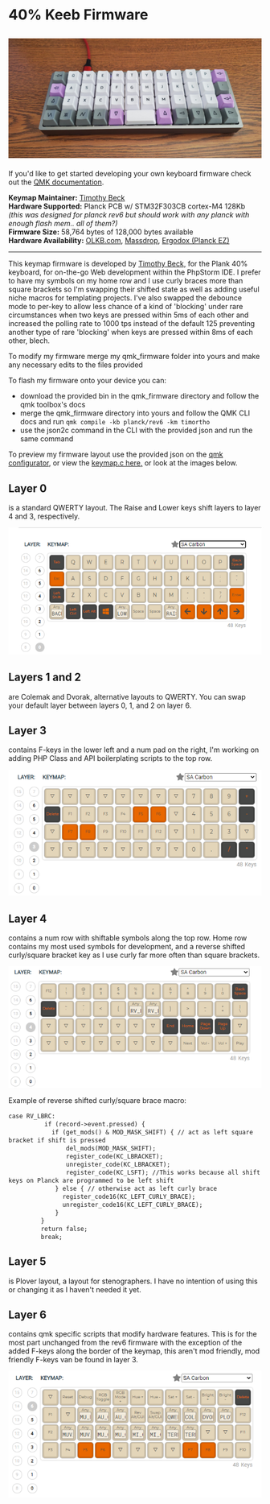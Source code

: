 # 40% Keeb Firmware

![Planck keyboard](/img/planck.jpg)
---
If you'd like to get started developing your own keyboard firmware check out the [QMK documentation](https://docs.qmk.fm/#/newbs_getting_started).

__Keymap Maintainer:__ [Timothy Beck](https://github.com/BeckTimothy)     
__Hardware Supported:__ Planck PCB w/ STM32F303CB cortex-M4  128Kb       
    _(this was designed for planck rev6 but should work with any planck with enough flash mem.. all of them?)_    
__Firmware Size:__ 58,764 bytes of 128,000 bytes available     
__Hardware Availability:__ [OLKB.com](https://olkb.com), [Massdrop](https://www.massdrop.com/buy/planck-mechanical-keyboard?mode=guest_open), [Ergodox (Planck EZ)](https://ergodox-ez.com/pages/planck)

---


This keymap firmware is developed by [Timothy Beck,](https://github.com/BeckTimothy) for the Plank 40% keyboard, for on-the-go Web development within the PhpStorm IDE. I prefer to have my symbols on my home row and I use curly braces more than square brackets so I'm swapping their shifted state as well as adding useful niche macros for templating projects. I've also swapped the debounce mode to per-key to allow less chance of a kind of 'blocking' under rare circumstances when two keys are pressed within 5ms of each other and increased the polling rate to 1000 tps instead of the default 125 preventing another type of rare 'blocking' when keys are pressed within 8ms of each other, blech.

To modify my firmware merge my qmk_firmware folder into yours and make any necessary edits to the files provided

To flash my firmware onto your device you can:
- download the provided bin in the qmk_firmware directory and follow the qmk toolbox's docs
- merge the qmk_firmware directory into yours and follow the QMK CLI docs and run `qmk compile -kb planck/rev6 -km timortho`
- use the json2c command in the CLI with the provided json and run the same command

To preview my firmware layout use the provided json on the [qmk configurator](https://config.qmk.fm/#/planck/rev6/LAYOUT_planck_grid), or view the [keymap.c here,](/qmk_firmware/keyboards/planck/keymaps/timortho/keymap.c) or look at the images below.

## Layer 0 
is a standard QWERTY layout. The Raise and Lower keys shift layers to layer 4 and 3, respectively.

![Planck keyboard layer 0](/img/planckLayer0.PNG)

## Layers 1 and 2 
are Colemak and Dvorak, alternative layouts to QWERTY. You can swap your default layer between layers 0, 1, and 2 on layer 6.

## Layer 3
contains F-keys in the lower left and a num pad on the right, I'm working on adding PHP Class and API boilerplating scripts to the top row.

![Planck keyboard layer 3](/img/planckLayer3.PNG)

## Layer 4
contains a num row with shiftable symbols along the top row. Home row contains my most used symbols for development, and a reverse shifted curly/square bracket key as I use curly far more often than square brackets.

![Planck keyboard layer 4](/img/planckLayer4.PNG)

Example of reverse shifted curly/square brace macro:
```$xslt 
case RV_LBRC:
    	  if (record->event.pressed) {
    	    if (get_mods() & MOD_MASK_SHIFT) { // act as left square bracket if shift is pressed
    	        del_mods(MOD_MASK_SHIFT);
    	        register_code(KC_LBRACKET);
    	        unregister_code(KC_LBRACKET);
    	        register_code(KC_LSFT); //This works because all shift keys on Planck are programmed to be left shift
             } else { // otherwise act as left curly brace
               register_code16(KC_LEFT_CURLY_BRACE);
               unregister_code16(KC_LEFT_CURLY_BRACE);
             }
         }
         return false;
         break;
```

## Layer 5
is Plover layout, a layout for stenographers. I have no intention of using this or changing it as I haven't needed it yet.

## Layer 6
contains qmk specific scripts that modify hardware features. This is for the most part unchanged from the rev6 firmware with the exception of the added F-keys along the border of the keymap, this aren't mod friendly, mod friendly F-keys van be found in layer 3.

![Planck keyboard layer 6](/img/planckLayer6.PNG)


